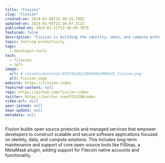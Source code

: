 ```yaml
---
title: "Fission"
slug: "fission"
created-on: 2024-01-04T22:40:25.798Z
updated-on: 2024-01-05T21:36:47.213Z
published-on: 2024-01-11T13:26:59.787Z
featured: false
description: "Fission is building the identity, data, and compute protocols for the future of the Internet."
topic: tooling-productivity
tags:
  - developer-tools
tech:
  - filecoin
  - ipfs
image:
  url: # /assets/external/65974a282128bbdde2005e43_fission.png
  alt: Fission Logo
website: https://fission.codes
featured-content: null
repo: https://github.com/fission-codes
twitter: https://twitter.com/FISSIONcodes
video-url: null
year-joined: null
news-update: null
metadata: null
---
```


Fission builds open source protocols and managed services that empower developers to construct scalable and secure software applications focused on identity, data, and compute solutions. This includes long-term maintenance and support of core open-source tools like FilSnap, a MetaMask plugin, adding support for Filecoin native accounts and functionality.
